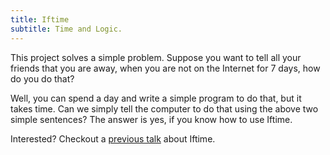```yaml
---
title: Iftime
subtitle: Time and Logic.
---
```


This project solves a simple problem. Suppose you want to tell all your
friends that you are away, when you are not on the Internet for 7 days,
how do you do that?

Well, you can spend a day and write a simple program to do that, but it
takes time. Can we simply tell the computer to do that using the above
two simple sentences? The answer is yes, if you know how to use Iftime.

Interested? Checkout a
[previous talk](https://git.beyond.codes/talks/20150604-iftime/plain/presentation.pdf)
about Iftime.
